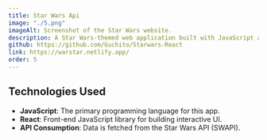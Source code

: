 ```yaml
---
title: Star Wars Api
image: "./5.png"
imageAlt: Screenshot of the Star Wars website.
description: A Star Wars-themed web application built with JavaScript and React, designed to explore characters, planets, starships, and more from the Star Wars universe. This app consumes data from the Star Wars API (SWAPI).
github: https://github.com/Guchito/Starwars-React
link: https://warstar.netlify.app/
order: 5
---
```





## Technologies Used

- **JavaScript**: The primary programming language for this app.
- **React**: Front-end JavaScript library for building interactive UI.
- **API Consumption**: Data is fetched from the Star Wars API (SWAPI).